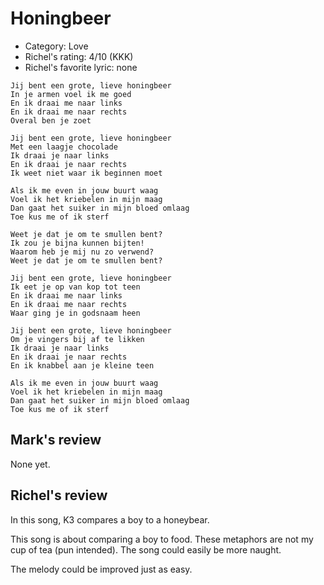 # Honingbeer

 * Category: Love
 * Richel's rating: 4/10 (KKK)
 * Richel's favorite lyric: none

```
Jij bent een grote, lieve honingbeer
In je armen voel ik me goed
En ik draai me naar links
En ik draai me naar rechts
Overal ben je zoet

Jij bent een grote, lieve honingbeer
Met een laagje chocolade
Ik draai je naar links
En ik draai je naar rechts
Ik weet niet waar ik beginnen moet

Als ik me even in jouw buurt waag
Voel ik het kriebelen in mijn maag
Dan gaat het suiker in mijn bloed omlaag
Toe kus me of ik sterf

Weet je dat je om te smullen bent?
Ik zou je bijna kunnen bijten!
Waarom heb je mij nu zo verwend?
Weet je dat je om te smullen bent?

Jij bent een grote, lieve honingbeer
Ik eet je op van kop tot teen
En ik draai me naar links
En ik draai me naar rechts
Waar ging je in godsnaam heen

Jij bent een grote, lieve honingbeer
Om je vingers bij af te likken
Ik draai je naar links
En ik draai je naar rechts
En ik knabbel aan je kleine teen

Als ik me even in jouw buurt waag
Voel ik het kriebelen in mijn maag
Dan gaat het suiker in mijn bloed omlaag
Toe kus me of ik sterf
```

## Mark's review

None yet.

## Richel's review

In this song, K3 compares a boy to a honeybear.

This song is about comparing a boy to food. 
These metaphors are not my cup of tea (pun intended).
The song could easily be more naught.

The melody could be improved just as easy.
